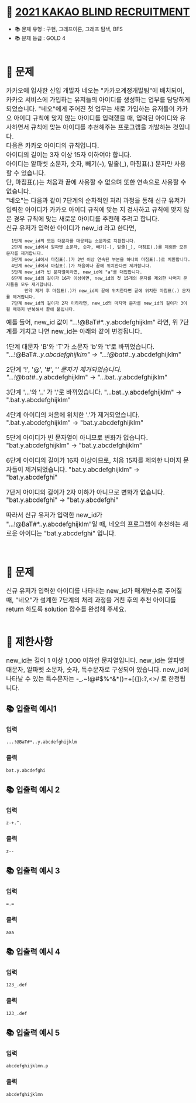 # 📌 [2021 KAKAO BLIND RECRUITMENT](https://programmers.co.kr/learn/courses/30/lessons/72410?language=python3)

- 📚 문제 유형 : 구현, 그래프이론, 그래프 탐색, BFS
- 📚 문제 등급 : GOLD 4
  <br/><br/>

# 📌 문제

<div style="font-size: 17px">
카카오에 입사한 신입 개발자 네오는 "카카오계정개발팀"에 배치되어, 카카오 서비스에 가입하는 유저들의 아이디를 생성하는 업무를 담당하게 되었습니다. "네오"에게 주어진 첫 업무는 새로 가입하는 유저들이 카카오 아이디
규칙에 맞지 않는 아이디를 입력했을 때, 입력된 아이디와 유사하면서 규칙에 맞는 아이디를 추천해주는 프로그램을 개발하는 것입니다.
<br/>다음은 카카오 아이디의 규칙입니다.
<br/>아이디의 길이는 3자 이상 15자 이하여야 합니다.<br/>
아이디는 알파벳 소문자, 숫자, 빼기(-), 밑줄(_), 마침표(.) 문자만 사용할 수 있습니다.<br/>
단, 마침표(.)는 처음과 끝에 사용할 수 없으며 또한 연속으로 사용할 수 없습니다.<br/>
"네오"는 다음과 같이 7단계의 순차적인 처리 과정을 통해 신규 유저가 입력한 아이디가 카카오 아이디 규칙에 맞는 지 검사하고 규칙에 맞지 않은 경우 규칙에 맞는 새로운 아이디를 추천해 주려고 합니다.
<br/> 신규 유저가 입력한 아이디가 new_id 라고 한다면,
</div>

      1단계 new_id의 모든 대문자를 대응되는 소문자로 치환합니다.
      2단계 new_id에서 알파벳 소문자, 숫자, 빼기(-), 밑줄(_), 마침표(.)를 제외한 모든 문자를 제거합니다.
      3단계 new_id에서 마침표(.)가 2번 이상 연속된 부분을 하나의 마침표(.)로 치환합니다.
      4단계 new_id에서 마침표(.)가 처음이나 끝에 위치한다면 제거합니다.
      5단계 new_id가 빈 문자열이라면, new_id에 "a"를 대입합니다.
      6단계 new_id의 길이가 16자 이상이면, new_id의 첫 15개의 문자를 제외한 나머지 문자들을 모두 제거합니다.
           만약 제거 후 마침표(.)가 new_id의 끝에 위치한다면 끝에 위치한 마침표(.) 문자를 제거합니다.
      7단계 new_id의 길이가 2자 이하라면, new_id의 마지막 문자를 new_id의 길이가 3이 될 때까지 반복해서 끝에 붙입니다.

<div style="font-size: 17px">
예를 들어, new_id 값이 "...!@BaT#*..y.abcdefghijklm" 라면, 위 7단계를 거치고 나면 new_id는 아래와 같이 변경됩니다.

1단계 대문자 'B'와 'T'가 소문자 'b'와 't'로 바뀌었습니다.
"...!@BaT#*..y.abcdefghijklm" → "...!@bat#*..y.abcdefghijklm"

2단계 '!', '@', '#', '*' 문자가 제거되었습니다.
"...!@bat#*..y.abcdefghijklm" → "...bat..y.abcdefghijklm"

3단계 '...'와 '..' 가 '.'로 바뀌었습니다.
"...bat..y.abcdefghijklm" → ".bat.y.abcdefghijklm"

4단계 아이디의 처음에 위치한 '.'가 제거되었습니다.
".bat.y.abcdefghijklm" → "bat.y.abcdefghijklm"

5단계 아이디가 빈 문자열이 아니므로 변화가 없습니다.
"bat.y.abcdefghijklm" → "bat.y.abcdefghijklm"

6단계 아이디의 길이가 16자 이상이므로, 처음 15자를 제외한 나머지 문자들이 제거되었습니다.
"bat.y.abcdefghijklm" → "bat.y.abcdefghi"

7단계 아이디의 길이가 2자 이하가 아니므로 변화가 없습니다.
"bat.y.abcdefghi" → "bat.y.abcdefghi"

따라서 신규 유저가 입력한 new_id가 "...!@BaT#*..y.abcdefghijklm"일 때, 네오의 프로그램이 추천하는 새로운 아이디는 "bat.y.abcdefghi" 입니다.
</div>
<br/>

# 📌 문제

<div style="font-size: 17px">
신규 유저가 입력한 아이디를 나타내는 new_id가 매개변수로 주어질 때, "네오"가 설계한 7단계의 처리 과정을 거친 후의 추천 아이디를 return 하도록 solution 함수를 완성해 주세요.
</div>
<br/>

# 📌 제한사항

<div style="font-size: 17px">
new_id는 길이 1 이상 1,000 이하인 문자열입니다.
new_id는 알파벳 대문자, 알파벳 소문자, 숫자, 특수문자로 구성되어 있습니다.
new_id에 나타날 수 있는 특수문자는 -_.~!@#$%^&*()=+[{]}:?,<>/ 로 한정됩니다.
</div>

## 📚 입출력 예시1

### 입력

    ...!@BaT#*..y.abcdefghijklm

### 출력

    bat.y.abcdefghi
## 📚 입출력 예시 2

### 입력

    z-+.^.

### 출력

    z--

## 📚 입출력 예시 3

### 입력

    =.=

### 출력

    aaa

## 📚 입출력 예시 4

### 입력

    123_.def

### 출력

    123_.def

## 📚 입출력 예시 5

### 입력

    abcdefghijklmn.p

### 출력

    abcdefghijklmn


